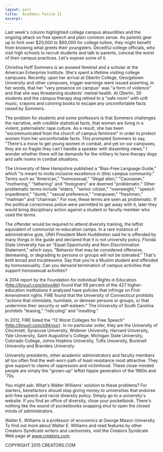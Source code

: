 ```yaml
---
layout: post
title:  Academic Facism II
excerpt:
---
```


Last week's column highlighted college campus absurdities and the ongoing attack on free speech and plain common sense. As parents gear up to fork over $20,000 to $60,000 for college tuition, they might benefit from knowing what greets their youngsters. Deceitful college officials, who visit high schools to recruit students and talk to parents, conceal the worst of their campus practices. Let's expose some of it.

Christina Hoff Sommers is an avowed feminist and a scholar at the American Enterprise Institute. She's spent a lifetime visiting college campuses. Recently, upon her arrival at Oberlin College, Georgetown University and other campuses, trigger warnings were issued asserting, in her words, that her "very presence on campus" was "a form of violence" and that she was threatening students' mental health. At Oberlin, 30 students and the campus therapy dog retired to a "safe room" with soft music, crayons and coloring books to escape any uncomfortable facts raised by Sommers.

The problem for students and some professors is that Sommers challenges the narrative, with credible statistical facts, that women are living in a violent, paternalistic rape culture. As a result, she has been "excommunicated from the church of campus feminism" in order to protect women from her uncomfortable facts. This prompted Sommers to say, "There's a move to get young women in combat, and yet on our campuses, they are so fragile they can't handle a speaker with dissenting views." I wonder whether there will be demands for the military to have therapy dogs and safe rooms in combat situations.

The University of New Hampshire published a "Bias-Free Language Guide," which "is meant to invite inclusive excellence in (the) campus community." Terms such as "American," "homosexual," "illegal alien," "Caucasian," "mothering," "fathering" and "foreigners" are deemed "problematic." Other problematic terms include "elders," "senior citizen," "overweight," "speech impediment," "dumb," "sexual preference," "manpower," "freshmen," "mailman" and "chairman." For now, these terms are seen as problematic. If the political correctness police were permitted to get away with it, later they would bring disciplinary action against a student or faculty member who used the terms.

The offender would be required to attend diversity training, the leftist equivalent of communist re-education camps. In a rare instance of administrative guts, UNH President Mark Huddleston said he is offended by many things in the guide and declared that it is not university policy.
Florida State University has an "Equal Opportunity and Non-Discrimination Statement," which says, "Behavior that may be considered offensive, demeaning, or degrading to persons or groups will not be tolerated." That's both broad and troublesome. Say that you're a Muslim student and offended by homosexuality. Can you demand termination of campus activities that support homosexual activities?

A 2014 report by the Foundation for Individual Rights in Education (http://tinyurl.com/mjvn4kl) found that 59 percent of the 427 higher-education institutions it analyzed have policies that infringe on First Amendment rights. FIRE found that the University of Connecticut prohibits "actions that intimidate, humiliate, or demean persons or groups, or that undermine their security or self-esteem." The University of South Carolina prohibits "teasing," "ridiculing" and "insulting."

In 2012, FIRE listed the "12 Worst Colleges for Free Speech" (http://tinyurl.com/o94rour). In no particular order, they are the University of Cincinnati, Syracuse University, Widener University, Harvard University, Yale University, Saint Augustine's College, Michigan State University, Colorado College, Johns Hopkins University, Tufts University, Bucknell University and Brandeis University.

University presidents, other academic administrators and faculty members all too often find the well-worn path of least resistance most attractive. They give support to claims of oppression and victimhood. These close-minded people are simply the "grown-up" leftist hippie generation of the 1960s and '70s.

You might ask: What's Walter Williams' solution to these problems? For starters, benefactors should stop giving money to universities that endorse anti-free speech and racist diversity policy. Simply go to a university's website. If you find an office of diversity, close your pocketbook. There's nothing like the sound of pocketbooks snapping shut to open the closed minds of administrators.

Walter E. Williams is a professor of economics at George Mason University. To find out more about Walter E. Williams and read features by other Creators Syndicate writers and cartoonists, visit the Creators Syndicate Web page at www.creators.com.

COPYRIGHT 2015 CREATORS.COM